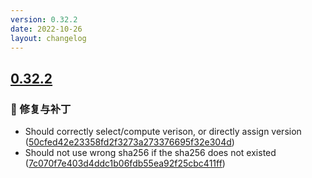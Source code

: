 ```yaml
---
version: 0.32.2
date: 2022-10-26
layout: changelog
---
```

## [0.32.2](#0.32.2)
### 🐛 修复与补丁

- Should correctly select/compute verison, or directly assign version ([50cfed42e23358fd2f3273a273376695f32e304d](https://github.com/Voxelum/x-minecraft-launcher/commit/50cfed42e23358fd2f3273a273376695f32e304d))
- Should not use wrong sha256 if the sha256 does not existed ([7c070f7e403d4ddc1b06fdb55ea92f25cbc411ff](https://github.com/Voxelum/x-minecraft-launcher/commit/7c070f7e403d4ddc1b06fdb55ea92f25cbc411ff))